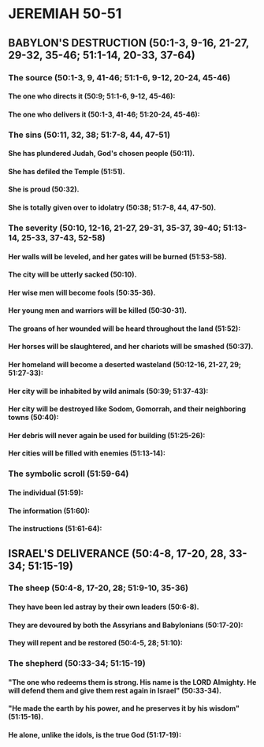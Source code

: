 ---
---
# JEREMIAH 50-51
## BABYLON\'S DESTRUCTION (50:1-3, 9-16, 21-27, 29-32, 35-46; 51:1-14, 20-33, 37-64) 
###  The source (50:1-3, 9, 41-46; 51:1-6, 9-12, 20-24, 45-46) 
####  The one who directs it (50:9; 51:1-6, 9-12, 45-46): 
####  The one who delivers it (50:1-3, 41-46; 51:20-24, 45-46): 
###  The sins (50:11, 32, 38; 51:7-8, 44, 47-51) 
####  She has plundered Judah, God\'s chosen people (50:11). 
####  She has defiled the Temple (51:51). 
####  She is proud (50:32). 
####  She is totally given over to idolatry (50:38; 51:7-8, 44, 47-50). 
###  The severity (50:10, 12-16, 21-27, 29-31, 35-37, 39-40; 51:13-14, 25-33, 37-43, 52-58) 
####  Her walls will be leveled, and her gates will be burned (51:53-58). 
####  The city will be utterly sacked (50:10). 
####  Her wise men will become fools (50:35-36). 
####  Her young men and warriors will be killed (50:30-31). 
####  The groans of her wounded will be heard throughout the land (51:52): 
####  Her horses will be slaughtered, and her chariots will be smashed (50:37). 
####  Her homeland will become a deserted wasteland (50:12-16, 21-27, 29; 51:27-33): 
####  Her city will be inhabited by wild animals (50:39; 51:37-43): 
####  Her city will be destroyed like Sodom, Gomorrah, and their neighboring towns (50:40): 
####  Her debris will never again be used for building (51:25-26): 
####  Her cities will be filled with enemies (51:13-14): 
###  The symbolic scroll (51:59-64) 
####  The individual (51:59):
####  The information (51:60): 
####  The instructions (51:61-64): 
## ISRAEL\'S DELIVERANCE (50:4-8, 17-20, 28, 33-34; 51:15-19) 
###  The sheep (50:4-8, 17-20, 28; 51:9-10, 35-36) 
####  They have been led astray by their own leaders (50:6-8). 
####  They are devoured by both the Assyrians and Babylonians (50:17-20): 
####  They will repent and be restored (50:4-5, 28; 51:10): 
###  The shepherd (50:33-34; 51:15-19) 
####  \"The one who redeems them is strong. His name is the LORD Almighty. He will defend them and give them rest again in Israel\" (50:33-34). 
####  \"He made the earth by his power, and he preserves it by his wisdom\" (51:15-16). 
####  He alone, unlike the idols, is the true God (51:17-19): 
